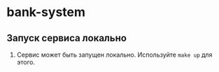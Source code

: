 # bank-system

## Запуск сервиса локально

1. Сервис может быть запущен локально. Используйте ```make up``` для этого.